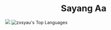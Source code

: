 <h1 align="center">Sayang Aa</h1>

![](https://github-readme-stats.vercel.app/api?username=zxsyau&theme=tokyonight&show_icons=true&hide_border=true&count_private=true)
![zxsyau's Top Languages](https://github-readme-stats.vercel.app/api/top-langs/?username=zxsyau&theme=tokyonight&show_icons=true&hide_border=true&layout=compact)

